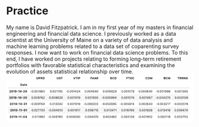 # Practice


My name is David Fitzpatrick. I am in my first year of my masters in financial engineering and financial data science. I previously worked as a data scientist at the University of Maine on a variety of data analysis and machine learning problems related to a data set of coparenting survey responses. I now want to work on financial data science problems. To this end, I have worked on projects relating to forming long-term retirement portfolios with favorable statistical characteristics and examining the evolution of assets statistical relationship over time. ![Here is an example of the type of time series dataset](https://github.com/Davidfdaf/Practice/blob/main/dataset.png)
